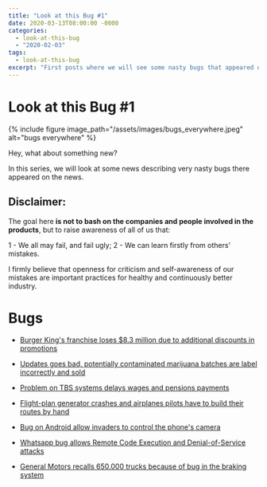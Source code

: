 ```yaml
---
title: "Look at this Bug #1"
date: 2020-03-13T08:00:00 -0000
categories:
  - look-at-this-bug
  - "2020-02-03"
tags:
  - look-at-this-bug
excerpt: "First posts where we will see some nasty bugs that appeared on the news"
---
```


# Look at this Bug #1

{% include figure image_path="/assets/images/bugs_everywhere.jpeg" alt="bugs everywhere" %}

Hey, what about something new?

In this series, we will look at some news describing very nasty bugs there appeared on the news.

## Disclaimer:

The goal here **is not to bash on the companies and people involved in the products**, but to raise awareness of all of us that:

1 - We all may fail, and fail ugly;
2 - We can learn firstly from others' mistakes.

I firmly believe that openness for criticism and self-awareness of our mistakes are important practices for healthy and continuously better industry.

# Bugs

- [Burger King's franchise loses $8.3 million due to additional discounts in promotions](https://www.fool.com/investing/2019/11/15/software-error-costs-burger-king-franchisee-8m.aspx)

- [Updates goes bad, potentially contaminated marijuana batches are label incorrectly and sold](https://denver.cbslocal.com/2019/11/22/software-glitch-technical-error-delay-recall-potentially-contaminated-marijuana-pot-cannabis-recreational-medical/)

- [Problem on TBS systems delays wages and pensions payments](https://www.dailyrecord.co.uk/news/uk-world-news/tsb-faces-customer-backlash-after-20945186)

- [Flight-plan generator crashes and airplanes pilots have to build their routes by hand](https://www.travelandleisure.com/airlines-airports/british-airways-delays-technical-flight-plan-generator-glitch)

- [Bug on Android allow invaders to control the phone's camera](https://techbeacon.com/security/android-camera-app-bug-could-affect-hundreds-millions-phones)

- [Whatsapp bug allows Remote Code Execution and Denial-of-Service attacks](https://nakedsecurity.sophos.com/2019/11/20/update-whatsapp-now-mp4-video-bug-exposes-your-messages/)

- [General Motors recalls 650.000 trucks because of bug in the braking system](https://marketresearchfeed.com/2019/11/19/general-motors-recalls-650000-trucks-suvs-because-brakes-can-suddenly-engage-wpmt-fox-43/)
